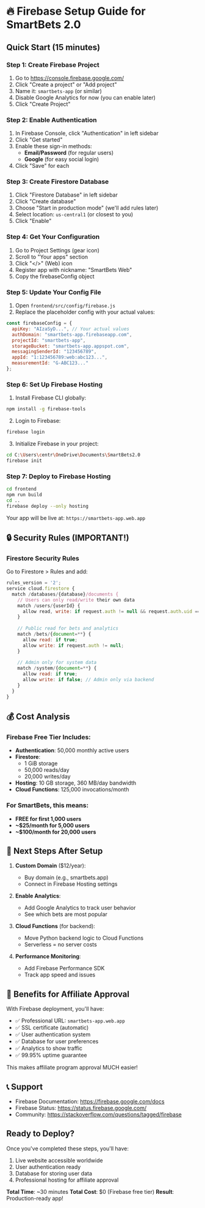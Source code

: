 # 🔥 Firebase Setup Guide for SmartBets 2.0

## Quick Start (15 minutes)

### Step 1: Create Firebase Project
1. Go to https://console.firebase.google.com/
2. Click "Create a project" or "Add project"
3. Name it: `smartbets-app` (or similar)
4. Disable Google Analytics for now (you can enable later)
5. Click "Create Project"

### Step 2: Enable Authentication
1. In Firebase Console, click "Authentication" in left sidebar
2. Click "Get started"
3. Enable these sign-in methods:
   - **Email/Password** (for regular users)
   - **Google** (for easy social login)
4. Click "Save" for each

### Step 3: Create Firestore Database
1. Click "Firestore Database" in left sidebar
2. Click "Create database"
3. Choose "Start in production mode" (we'll add rules later)
4. Select location: `us-central1` (or closest to you)
5. Click "Enable"

### Step 4: Get Your Configuration
1. Go to Project Settings (gear icon)
2. Scroll to "Your apps" section
3. Click "</>" (Web) icon
4. Register app with nickname: "SmartBets Web"
5. Copy the firebaseConfig object

### Step 5: Update Your Config File
1. Open `frontend/src/config/firebase.js`
2. Replace the placeholder config with your actual values:

```javascript
const firebaseConfig = {
  apiKey: "AIzaSyD...", // Your actual values
  authDomain: "smartbets-app.firebaseapp.com",
  projectId: "smartbets-app",
  storageBucket: "smartbets-app.appspot.com",
  messagingSenderId: "123456789",
  appId: "1:123456789:web:abc123...",
  measurementId: "G-ABC123..."
};
```

### Step 6: Set Up Firebase Hosting
1. Install Firebase CLI globally:
```bash
npm install -g firebase-tools
```

2. Login to Firebase:
```bash
firebase login
```

3. Initialize Firebase in your project:
```bash
cd C:\Users\centr\OneDrive\Documents\SmartBets2.0
firebase init
```


### Step 7: Deploy to Firebase Hosting
```bash
cd frontend
npm run build
cd ..
firebase deploy --only hosting
```

Your app will be live at: `https://smartbets-app.web.app`

## 🔒 Security Rules (IMPORTANT!)

### Firestore Security Rules
Go to Firestore > Rules and add:

```javascript
rules_version = '2';
service cloud.firestore {
  match /databases/{database}/documents {
    // Users can only read/write their own data
    match /users/{userId} {
      allow read, write: if request.auth != null && request.auth.uid == userId;
    }
    
    // Public read for bets and analytics
    match /bets/{document=**} {
      allow read: if true;
      allow write: if request.auth != null;
    }
    
    // Admin only for system data
    match /system/{document=**} {
      allow read: if true;
      allow write: if false; // Admin only via backend
    }
  }
}
```

## 💰 Cost Analysis

### Firebase Free Tier Includes:
- **Authentication**: 50,000 monthly active users
- **Firestore**: 
  - 1 GiB storage
  - 50,000 reads/day
  - 20,000 writes/day
- **Hosting**: 10 GB storage, 360 MB/day bandwidth
- **Cloud Functions**: 125,000 invocations/month

### For SmartBets, this means:
- **FREE for first 1,000 users**
- **~$25/month for 5,000 users**
- **~$100/month for 20,000 users**

## 🚀 Next Steps After Setup

1. **Custom Domain** ($12/year):
   - Buy domain (e.g., smartbets.app)
   - Connect in Firebase Hosting settings

2. **Enable Analytics**:
   - Add Google Analytics to track user behavior
   - See which bets are most popular

3. **Cloud Functions** (for backend):
   - Move Python backend logic to Cloud Functions
   - Serverless = no server costs

4. **Performance Monitoring**:
   - Add Firebase Performance SDK
   - Track app speed and issues

## 🎯 Benefits for Affiliate Approval

With Firebase deployment, you'll have:
- ✅ Professional URL: `smartbets-app.web.app`
- ✅ SSL certificate (automatic)
- ✅ User authentication system
- ✅ Database for user preferences
- ✅ Analytics to show traffic
- ✅ 99.95% uptime guarantee

This makes affiliate program approval MUCH easier!

## 📞 Support

- Firebase Documentation: https://firebase.google.com/docs
- Firebase Status: https://status.firebase.google.com/
- Community: https://stackoverflow.com/questions/tagged/firebase

## Ready to Deploy?

Once you've completed these steps, you'll have:
1. Live website accessible worldwide
2. User authentication ready
3. Database for storing user data
4. Professional hosting for affiliate approval

**Total Time**: ~30 minutes
**Total Cost**: $0 (Firebase free tier)
**Result**: Production-ready app!